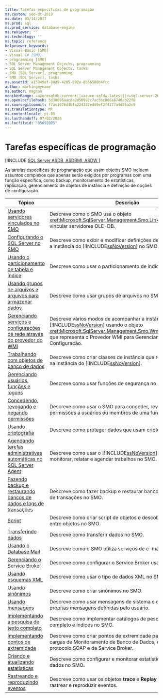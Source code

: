 ```yaml
---
title: Tarefas específicas de programação
ms.custom: seo-dt-2019
ms.date: 03/14/2017
ms.prod: sql
ms.prod_service: database-engine
ms.reviewer: ''
ms.technology: ''
ms.topic: reference
helpviewer_keywords:
- Visual Basic [SMO]
- Visual C# [SMO]
- programming [SMO]
- SQL Server Management Objects, programming
- SQL Server Management Objects, tasks
- SMO [SQL Server], programming
- SMO [SQL Server], tasks
ms.assetid: a15949ef-88d9-4205-892e-0b66588b4fcc
author: markingmyname
ms.author: maghan
monikerRange: =azuresqldb-current||=azure-sqldw-latest||>=sql-server-2016||=sqlallproducts-allversions||>=sql-server-linux-2017||=azuresqldb-mi-current
ms.openlocfilehash: 5d38096aacda2d50992c7ac3bc886a8740cb22f8
ms.sourcegitcommit: f7ac1976d4bfa224332edd9ef2f4377a4d55a2c9
ms.translationtype: MT
ms.contentlocale: pt-BR
ms.lasthandoff: 07/02/2020
ms.locfileid: "85892005"
---
```

# <a name="programming-specific-tasks"></a>Tarefas específicas de programação
[!INCLUDE [SQL Server ASDB, ASDBMI, ASDW ](../../../includes/applies-to-version/sql-asdb-asdbmi-asdw.md)]

  As tarefas específicas de programação que usam objetos SMO incluem assuntos complexos que apenas serão exigidos por programas com uma função específica, como backup, monitoramento de estatísticas, replicação, gerenciamento de objetos de instância e definição de opções de configuração.  
  
|Tópico|Descrição|  
|-----------|-----------------|  
|[Usando servidores vinculados no SMO](../../../relational-databases/server-management-objects-smo/tasks/using-linked-servers-in-smo.md)|Descreve como o SMO usa o objeto <xref:Microsoft.SqlServer.Management.Smo.LinkedServer> para vincular servidores OLE-DB.|  
|[Configurando o SQL Server no SMO](../../../relational-databases/server-management-objects-smo/tasks/configuring-sql-server-in-smo.md)|Descreve como exibir e modificar definições de configuração para a instância do [!INCLUDE[ssNoVersion](../../../includes/ssnoversion-md.md)] no SMO.|  
|[Usando o particionamento de tabela e índice](../../../relational-databases/server-management-objects-smo/tasks/using-table-and-index-partitioning.md)|Descreve como usar o particionamento de índice e tabela no SMO.|  
|[Usando grupos de arquivos e arquivos para armazenar dados](../../../relational-databases/server-management-objects-smo/tasks/using-filegroups-and-files-to-store-data.md)|Descreve como usar grupos de arquivos no SMO.|  
|[Gerenciando serviços e configurações de rede através do provedor do WMI](../../../relational-databases/server-management-objects-smo/tasks/managing-services-and-network-settings-by-using-wmi-provider.md)|Descreve vários modos de acompanhar a instância do [!INCLUDE[ssNoVersion](../../../includes/ssnoversion-md.md)] usando o objeto <xref:Microsoft.SqlServer.Management.Smo.Wmi.ManagedComputer> que representa o Provedor WMI para Gerenciamento de Configuração.|  
|[Trabalhando com objetos de banco de dados](../../../relational-databases/server-management-objects-smo/tasks/creating-altering-and-removing-database-objects.md)|Descreve como criar classes de instância que representam objetos na instância do [!INCLUDE[ssNoVersion](../../../includes/ssnoversion-md.md)].|  
|[Gerenciando usuários, funções e logons](../../../relational-databases/server-management-objects-smo/tasks/managing-users-roles-and-logins.md)|Descreve como usar funções de segurança no SMO.|  
|[Concedendo, revogando e negando permissões](../../../relational-databases/server-management-objects-smo/tasks/granting-revoking-and-denying-permissions.md)|Descreve como usar o SMO para conceder, revogar e negar permissões a usuários ou membros de uma função.|  
|[Usando criptografia](../../../relational-databases/server-management-objects-smo/tasks/using-encryption.md)|Descreve como proteger dados que usam criptografia no SMO.|  
|[Agendando tarefas administrativas automáticas no SQL Server Agent](../../../relational-databases/server-management-objects-smo/tasks/scheduling-automatic-administrative-tasks-in-sql-server-agent.md)|Descreve como usar o [!INCLUDE[ssNoVersion](../../../includes/ssnoversion-md.md)] Agent para monitorar, relatar e agendar trabalhos no SMO.|  
|[Fazendo backup e restaurando bancos de dados e logs de transações](../../../relational-databases/server-management-objects-smo/tasks/backing-up-and-restoring-databases-and-transaction-logs.md)|Descreve como fazer backup e restaurar bancos de dados e logs de transações no SMO.|  
|[Script](../../../relational-databases/server-management-objects-smo/tasks/scripting.md)|Descreve como criar script de objetos e descobrir dependências entre objetos no SMO.|  
|[Transferindo dados](../../../relational-databases/server-management-objects-smo/tasks/transferring-data.md)|Descreve como transferir dados no SMO.|  
|[Usando o Database Mail](../../../relational-databases/server-management-objects-smo/tasks/using-database-mail.md)|Descreve como o SMO utiliza serviços de e-mail.|  
|[Gerenciando o Service Broker](../../../relational-databases/server-management-objects-smo/tasks/managing-service-broker.md)|Descreve como configurar o Service Broker usando o SMO.|  
|[Usando esquemas XML](../../../relational-databases/server-management-objects-smo/tasks/using-xml-schemas.md)|Descreve como usar o tipo de dados XML no SMO.|  
|[Usando sinônimos](../../../relational-databases/server-management-objects-smo/tasks/using-synonyms.md)|Descreve como criar sinônimos no SMO.|  
|[Usando mensagens](../../../relational-databases/server-management-objects-smo/tasks/using-messages.md)|Descreve como usar mensagens de sistema e como definir suas próprias mensagens definidas pelo usuário.|  
|[Implementando a pesquisa de texto completo](../../../relational-databases/server-management-objects-smo/tasks/implementing-full-text-search.md)|Descreve como implementar catálogos de pesquisa de texto completo e índices no SMO.|  
|[Implementando pontos de extremidade](../../../relational-databases/server-management-objects-smo/tasks/implementing-endpoints.md)|Descreve como criar pontos de extremidade para controlar as cargas de Monitoramento de Banco de Dados, de solicitações de protocolo SOAP e de Service Broker.|  
|[Criando e atualizando estatísticas](../../../relational-databases/server-management-objects-smo/tasks/creating-and-updating-statistics.md)|Descreve como configurar e monitorar estatísticas em um banco de dados no SMO.|  
|[Rastreando e reproduzindo eventos](../../../relational-databases/server-management-objects-smo/tasks/tracing-and-replaying-events.md)|Descreve como usar os objetos **trace** e **Replay** no Smo para rastrear e reproduzir eventos.|  
  
  
